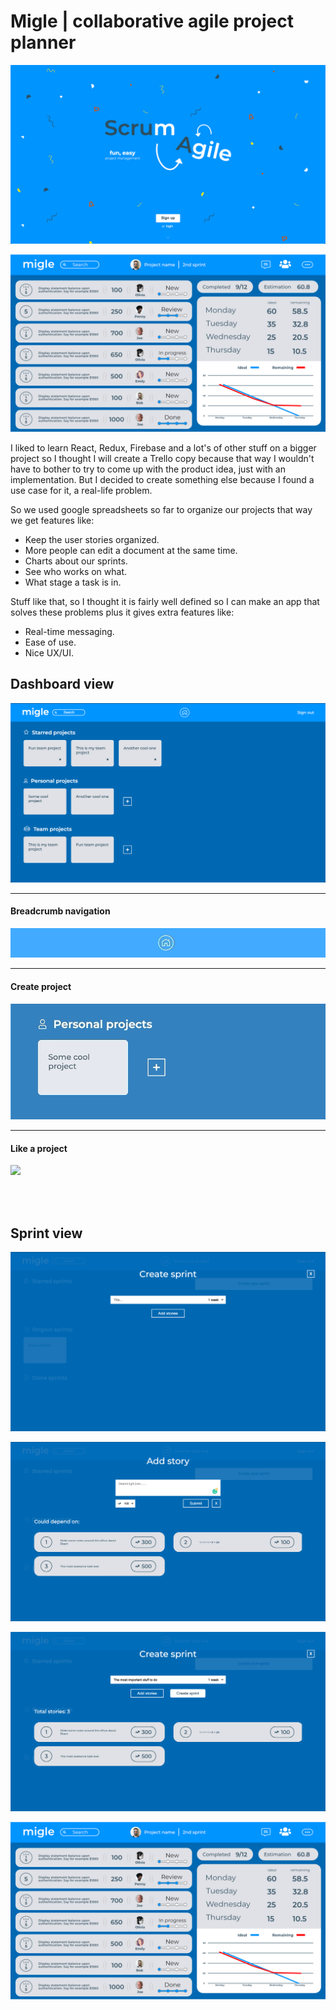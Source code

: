 # Migle | collaborative agile project planner

![](https://github.com/AdamGonda/migle/blob/master/screenshots/landing.png)

![](https://github.com/AdamGonda/migle/blob/master/screenshots/sprint%20view.png)

I liked to learn React, Redux, Firebase and a lot's of other stuff on a bigger project so I thought I will create a Trello copy because that way I wouldn't have to bother to try to come up with the product idea, just with an implementation. But I decided to create something else because I found a use case for it, a real-life problem.

So we used google spreadsheets so far to organize our projects that way we get features like:
- Keep the user stories organized. 
- More people can edit a document at the same time.
- Charts about our sprints.
- See who works on what.
- What stage a task is in.

Stuff like that, so I thought it is fairly well defined so I can make an app that solves these problems plus it gives extra features like:
- Real-time messaging.
- Ease of use.
- Nice UX/UI.

## Dashboard view
![](https://github.com/AdamGonda/migle/blob/master/screenshots/dashboard.png)

---

#### Breadcrumb navigation

![](https://github.com/AdamGonda/migle/blob/master/screenshots/breadcrumb%20nav.gif)

---

#### Create project

![](https://github.com/AdamGonda/migle/blob/master/screenshots/create%20project.gif)

---

#### Like a project

![](https://github.com/AdamGonda/migle/blob/master/screenshots/like%20project.gif)

<br>
<br>

## Sprint view
![](https://github.com/AdamGonda/migle/blob/master/screenshots/sprint%20modal.png)

![](https://github.com/AdamGonda/migle/blob/master/screenshots/tasks%20%20modal.png)

![](https://github.com/AdamGonda/migle/blob/master/screenshots/sprint%20modal%20with%20%20tasks.png)

![](https://github.com/AdamGonda/migle/blob/master/screenshots/sprint%20view.png)
